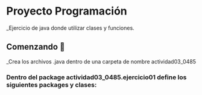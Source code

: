 # Proyecto Programación

_Ejercicio de java donde utilizar clases y funciones.


## Comenzando 🚀
_Crea los archivos .java dentro de una carpeta de nombre actividad03_0485


### Dentro del package actividad03_0485.ejercicio01 define los siguientes packages y clases:


